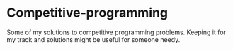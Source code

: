 # Competitive-programming
Some of my solutions to competitive programming problems.
Keeping it for my track and solutions might be useful for someone needy.
